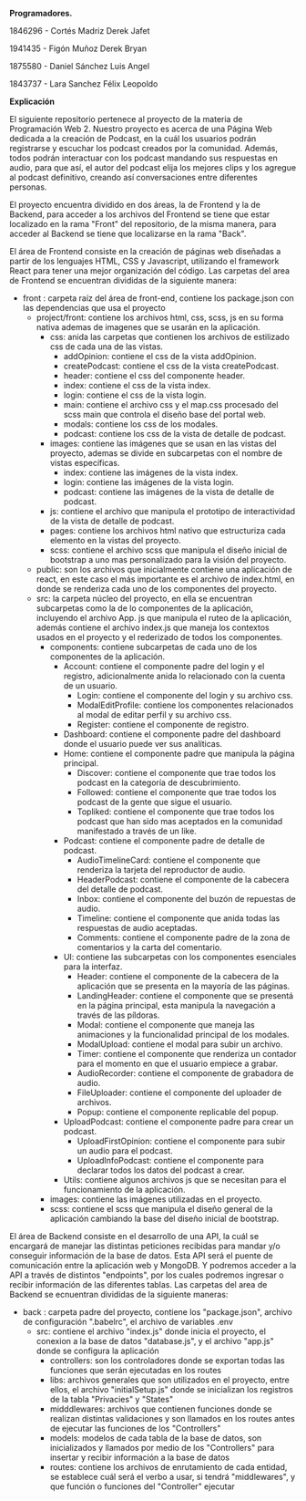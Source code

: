 **Programadores.**

1846296 - Cortés Madriz Derek Jafet

1941435 - Figón Muñoz Derek Bryan

1875580 - Daniel Sánchez Luis Angel

1843737 - Lara Sanchez Félix Leopoldo

**Explicación**

El siguiente repositorio pertenece al proyecto de la materia de Programación Web 2.
Nuestro proyecto es acerca de una Página Web dedicada a la creación de Podcast, en la cuál los usuarios podrán registrarse y escuchar los podcast creados por la comunidad. Además, todos podrán interactuar con los podcast mandando sus respuestas en audio, para que así, el autor del podcast elija los mejores clips y los agregue al podcast definitivo, creando así conversaciones entre diferentes personas.

El proyecto encuentra dividido en dos áreas, la de Frontend y la de Backend, para acceder a los archivos del Frontend se tiene que estar localizado en la rama "Front" del repositorio, de la misma manera, para acceder al Backend se tiene que localizarse en la rama "Back".

El área de Frontend consiste en la creación de páginas web diseñadas a partir de los lenguajes HTML, CSS y Javascript, utilizando el framework React para tener una mejor organización del código.
Las carpetas del area de Frontend se encuentran divididas de la siguiente manera:

- front : carpeta raíz del área de front-end, contiene los package.json con las dependencias que usa el proyecto
    - project/front: contiene los archivos html, css, scss, js en su forma nativa ademas de imagenes que se usarán en la aplicación.
		- css: anida las carpetas que contienen los archivos de estilizado css de cada una de las vistas.
			- addOpinion: contiene el css de la vista addOpinion.
			- createPodcast: contiene el css de la vista createPodcast.
			- header: contiene el css del componente header.
			- index: contiene el css de la vista index.
			- login: contiene el css de la vista login.
			- main: contiene el archivo css y el map.css procesado del scss main que controla el diseño base del portal web.
			- modals: contiene los css de los modales.
			- podcast: contiene los css de la vista de detalle de podcast.
		- images: contiene las imágenes que se usan en las vistas del proyecto, ademas se divide en subcarpetas con el nombre de vistas específicas.
			- index: contiene las imágenes de la vista index.
			- login: contiene las imágenes de la vista login.
			- podcast: contiene las imágenes de la vista de detalle de podcast.
		- js: contiene el archivo que manipula el prototipo de interactividad de la vista de detalle de podcast.
		- pages: contiene los archivos html nativo que estructuriza cada elemento en la vistas del proyecto.
		- scss: contiene el archivo scss que manipula el diseño inicial de bootstrap a uno mas personalizado para la visión del proyecto.
    - public: son los archivos que inicialmente contiene una aplicación de react, en este caso el más importante es el archivo de index.html, en 		donde se renderiza cada uno de los componentes del proyecto.
    - src: la carpeta núcleo del proyecto, en ella se encuentran subcarpetas como la de lo componentes de la aplicación, incluyendo el archivo App.		js que manipula el ruteo de la aplicación, además contiene el archivo index.js que maneja los contextos usados en el proyecto y el rederizado 		de todos los componentes.
    	- components: contiene subcarpetas de cada uno de los componentes de la aplicación.
			- Account: contiene el componente padre del login y el registro, adicionalmente anida lo relacionado con la cuenta de un usuario.
				- Login: contiene el componente del login y su archivo css.
				- ModalEditProfile: contiene los componentes relacionados al modal de editar perfil y su archivo css.
				- Register: contiene el componente de registro.
			- Dashboard: contiene el componente padre del dashboard donde el usuario puede ver sus analíticas.
			- Home: contiene el componente padre que manipula la página principal.
				- Discover: contiene el componente que trae todos los podcast en la categoría de descubrimiento.
				- Followed: contiene el componente que trae todos los podcast de la gente que sigue el usuario.
				- Topliked: contiene el componente que trae todos los podcast que han sido mas aceptados en la comunidad manifestado a través de un 				like.
			- Podcast: contiene el componente padre de detalle de podcast.
				- AudioTimelineCard: contiene el componente que renderiza la tarjeta del reproductor de audio.
				- HeaderPodcast: contiene el componente de la cabecera del detalle de podcast.
				- Inbox: contiene el componente del buzón de repuestas de audio.
				- Timeline: contiene el componente que anida todas las respuestas de audio aceptadas.
				- Comments: contiene el componente padre de la zona de comentarios y la carta del comentario.	
			- UI: contiene las subcarpetas con los componentes esenciales para la interfaz.
				- Header: contiene el componente de la cabecera de la aplicación que se presenta en la mayoría de las páginas.
				- LandingHeader: contiene el componente que se presentá en la página principal, esta manipula la navegación a través de las 						píldoras. 
				- Modal: contiene el componente que maneja las animaciones y la funcionalidad principal de los modales.
				- ModalUpload: contiene el modal para subir un archivo.
				- Timer: contiene el componente que renderiza un contador para el momento en que el usuario empiece a grabar.
				- AudioRecorder: contiene el componente de grabadora de audio.
				- FileUploader: contiene el componente del uploader de archivos.
				- Popup: contiene el componente replicable del popup.
			- UploadPodcast: contiene el componente padre para crear un podcast.
				- UploadFirstOpinion: contiene el componente para subir un audio para el podcast.
				- UploadInfoPodcast: contiene el componente para declarar todos los datos del podcast a crear.
			- Utils: contiene algunos archivos js que se necesitan para el funcionamiento de la aplicación.
       - images: contiene las imágenes utilizadas en el proyecto.
       - scss: contiene el scss que manipula el diseño general de la aplicación cambiando la base del diseño inicial de bootstrap.

El área de Backend consiste en el desarrollo de una API, la cuál se encargará de manejar las distintas peticiones recibidas para mandar y/o conseguir información de la base de datos. Esta API será el puente de comunicación entre la aplicación web y MongoDB. Y podremos acceder a la API a través de distintos "endpoints", por los cuales podremos ingresar o recibir información de las diferentes tablas.
Las carpetas del area de  Backend se ecnuentran divididas de la siguiente maneras:
- back : carpeta padre del proyecto, contiene los "package.json", archivo de configuración ".babelrc", el archivo de variables .env
    - src: contiene el archivo "index.js" donde inicia el proyecto, el conexion a la base de datos "database.js", y el archivo "app.js" donde se configura la aplicación
        - controllers: son los controladores donde se exportan todas las funciones que serán ejecutadas en los routes
        - libs: archivos generales que son utilizados en el proyecto, entre ellos, el archivo "initialSetup.js" donde se inicializan los registros de la tabla "Privacies" y "States"
        - midddlewares: archivos que contienen funciones donde se realizan distintas validaciones y son llamados en los routes antes de ejecutar las funciones de los "Controllers"
        - models: modelos de cada tabla de la base de datos, son inicializados y llamados por medio de los "Controllers" para insertar y recibir información a la base de datos
        - routes: contiene los archivos de enrutamiento de cada entidad, se establece cuál será el verbo a usar, si tendrá "middlewares", y que función o funciones del "Controller" ejecutar
